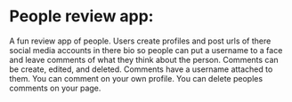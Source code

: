 **<h1>People review app:</h1>**
A fun review app of people. Users create profiles and post urls of there social media accounts 
in there bio so people can put a username to a face and leave comments of what they think about the person.
Comments can be create, edited, and deleted. Comments have a username attached to them. You can comment on your own profile.
You can delete peoples comments on your page.
